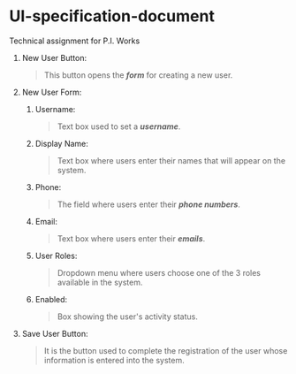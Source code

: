 # UI-specification-document
Technical assignment for P.I. Works

1. New User Button:
   >This button opens the ***form*** for creating a new user.
2. New User Form:
   1. Username:
      >Text box used to set a ***username***.
   2. Display Name:
      >Text box where users enter their names that will appear on the system.
   3. Phone:
      >The field where users enter their ***phone numbers***.
   4. Email:
      >Text box where users enter their ***emails***.
   5. User Roles:
      >Dropdown menu where users choose one of the 3 roles available in the system.
   6. Enabled:
       >Box showing the user's activity status.
   
3. Save User Button:
   >It is the button used to complete the registration of the user whose information is entered into the system.
